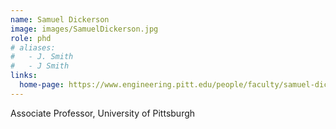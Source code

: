 ```yaml
---
name: Samuel Dickerson
image: images/SamuelDickerson.jpg
role: phd
# aliases:
#   - J. Smith
#   - J Smith
links:
  home-page: https://www.engineering.pitt.edu/people/faculty/samuel-dickerson/
---
```


Associate Professor, University of Pittsburgh
